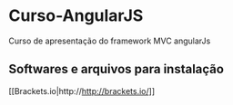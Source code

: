 # Curso-AngularJS
Curso de apresentação do framework MVC angularJs

## Softwares e arquivos para instalação
[[Brackets.io|http://http://brackets.io/]]
